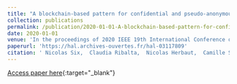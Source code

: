 ```yaml
---
title: "A blockchain-based pattern for confidential and pseudo-anonymous contract enforcement"
collection: publications
permalink: /publication/2020-01-01-A-blockchain-based-pattern-for-confidential-and-pseudo-anonymous-contract-enforcement
date: 2020-01-01
venue: 'In the proceedings of 2020 IEEE 19th International Conference on Trust, Security and Privacy in Computing and Communications (TrustCom)'
paperurl: 'https://hal.archives-ouvertes.fr/hal-03117809'
citation: ' Nicolas Six,  Claudia Ribalta,  Nicolas Herbaut,  Camille Salinesi, &quot;A blockchain-based pattern for confidential and pseudo-anonymous contract enforcement.&quot; In the proceedings of 2020 IEEE 19th International Conference on Trust, Security and Privacy in Computing and Communications (TrustCom), 2020.'
---
```

[Access paper here](https://hal.archives-ouvertes.fr/hal-03117809){:target="_blank"}
